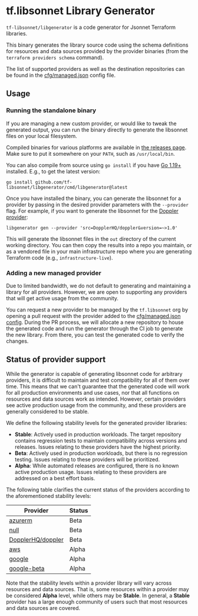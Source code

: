 # tf.libsonnet Library Generator

`tf-libsonnet/libgenerator` is a code generator for Jsonnet Terraform libraries.

This binary generates the library source code using the schema definitions for resources and data sources provided by
the provider binaries (from the `terraform providers schema` command).

The list of supported providers as well as the destination repositories can be found in the
[cfg/managed.json](./cfg/managed.json) config file.

## Usage

### Running the standalone binary

If you are managing a new custom provider, or would like to tweak the generated output, you can run the binary directly
to generate the libsonnet files on your local filesystem.

Compiled binaries for various platforms are available in [the releases
page](https://github.com/tf-libsonnet/libgenerator/releases). Make sure to put it somewhere on your `PATH`, such as
`/usr/local/bin`.

You can also compile from source using `go install` if you have [Go 1.19+](https://tip.golang.org/) installed. E.g., to
get the latest version:

```
go install github.com/tf-libsonnet/libgenerator/cmd/libgenerator@latest
```

Once you have installed the binary, you can generate the libsonnet for a provider by passing in the desired provider
parameters with the `--provider` flag. For example, if you want to generate the libsonnet for the [Doppler
provider](https://registry.terraform.io/providers/DopplerHQ/doppler/latest/docs):

```
libgenerator gen --provider 'src=DopplerHQ/doppler&version=~>1.0'
```

This will generate the libsonnet files in the `out` directory of the current working directory. You can then copy the
results into a repo you maintain, or as a vendored file in your main infrastructure repo where you are generating
Terraform code (e.g., `infrastructure-live`).

### Adding a new managed provider

Due to limited bandwidth, we do not default to generating and maintaining a library for all providers. However, we are
open to supporting any providers that will get active usage from the community.

You can request a new provider to be managed by the `tf.libsonnet` org by opening a pull request with the provider added
to the [cfg/managed.json config](./cfg/managed.json). During the PR process, we will allocate a new repository to house
the generated code and run the generator through the CI job to generate the new library. From there, you can test the
generated code to verify the changes.


## Status of provider support

While the generator is capable of generating libsonnet code for arbitrary providers, it is difficult to maintain and test
compatibility for all of them over time. This means that we can't guarantee that the generated code will work for all
production environments and use cases, nor that all functions on resources and data sources work as intended. However,
certain providers see active production usage from the community, and these providers are generally considered to be
stable.

We define the following stability levels for the generated provider libraries:

- **Stable**: Actively used in production workloads. The target repository contains regression tests to maintain
  compatibility across versions and releases. Issues relating to these providers have the highest priority.
- **Beta**: Actively used in production workloads, but there is no regression testing. Issues relating to these
  providers will be prioritized.
- **Alpha**: While automated releases are configured, there is no known active production usage. Issues relating to
  these providers are addressed on a best effort basis.

The following table clarifies the current status of the providers according to the aforementioned stability levels:

| Provider                                                               | Status |
|------------------------------------------------------------------------|--------|
| [azurerm](https://github.com/tf-libsonnet/hashicorp-azurerm)           | Beta   |
| [null](https://github.com/tf-libsonnet/hashicorp-null)                 | Beta   |
| [DopplerHQ/doppler](https://github.com/tf-libsonnet/dopplerhq-doppler) | Beta   |
| [aws](https://github.com/tf-libsonnet/hashicorp-aws)                   | Alpha  |
| [google](https://github.com/tf-libsonnet/hashicorp-google)             | Alpha  |
| [google-beta](https://github.com/tf-libsonnet/hashicorp-google-beta)   | Alpha  |

Note that the stability levels within a provider library will vary across resources and data sources. That is, some
resources within a provider may be considered **Alpha** level, while others may be **Stable**. In general, a **Stable**
provider has a large enough community of users such that most resources and data sources are covered.
